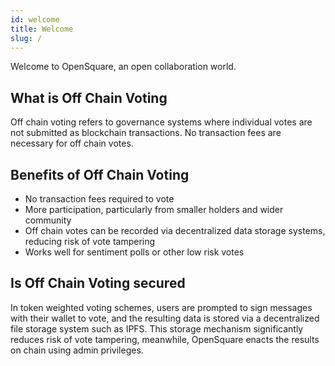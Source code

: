 ```yaml
---
id: welcome
title: Welcome
slug: /
---
```


Welcome to OpenSquare, an open collaboration world.

## What is Off Chain Voting
Off chain voting refers to governance systems where individual votes are not submitted as blockchain transactions. No transaction fees are necessary for off chain votes.
##  Benefits of Off Chain Voting
- No transaction fees required to vote
- More participation, particularly from smaller holders and wider community
- Off chain votes can be recorded via decentralized data storage systems, reducing risk of vote tampering
- Works well for sentiment polls or other low risk votes

## Is Off Chain Voting secured
In token weighted voting schemes, users are prompted to sign messages with their wallet to vote, and the resulting data is stored via a decentralized file storage system such as IPFS.
This storage mechanism significantly reduces risk of vote tampering, meanwhile, OpenSquare enacts the results on chain using admin privileges.
